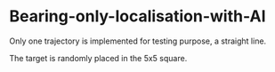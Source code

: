 # Bearing-only-localisation-with-AI

Only one trajectory is implemented for testing purpose, a straight line.


The target is randomly placed in the 5x5 square.
